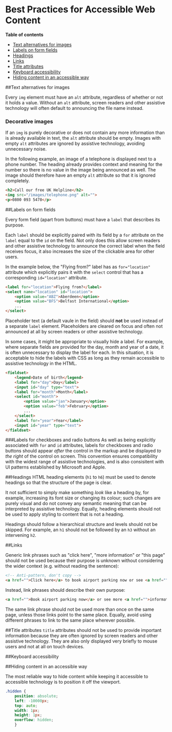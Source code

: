 # Best Practices for Accessible Web Content

**Table of contents**

* [Text alternatives for images](#text-alternatives)
* [Labels on form fields](#labels)
* [Headings](#headings)
* [Links](#links)
* [Title attributes](#title-attributes)
* [Keyboard accessibility](#keyboard)
* [Hiding content in an accessible way](#hidden)

<a name="text-alternatives"></a>
##Text alternatives for images

Every ```img``` element must have an ```alt``` attribute, regardless of whether or not it holds a value. Without an ```alt``` attribute, screen readers and other assistive technology will often default to announcing the file name instead.

### Decorative images
If an ``img`` is purely decorative or does not contain any more information than is already available in text, the ```alt``` attribute should be empty. Images with empty ```alt``` attributes are ignored by assistive technology, avoiding unnecessary noise.

In the following example, an image of a telephone is displayed next to a phone number. The heading already provides context and meaning for the number so there is no value in the image being announced as well. The image should therefore have an empty ```alt``` attribute so that it is ignored completely.

```html
<h2>Call our free UK Helpline</h2>
<img src="/images/telephone.png" alt="">
<p>0800 093 5478</p>
```

<a name="labels"></a>
##Labels on form fields

Every form field (apart from buttons) must have a ```label``` that describes its purpose.

Each ```label``` should be explicitly paired with its field by a ```for``` attribute on the ```label``` equal to the ```id``` on the field. Not only does this allow screen readers and other assistive technology to announce the correct label when the field receives focus, it also increases the size of the clickable area for other users.

In the example below, the "Flying from?" label has as ```for="location"``` attribute which explicitly pairs it with the ```select``` control that has a corresponding ```id="location"``` attribute.

```html
<label for="location">Flying from?</label>
<select name="location" id="location">
    <option value="ABZ">Aberdeen</option>
    <option value="BFS">Belfast International</option>
    ...
</select>
```

Placeholder text (a default vaule in the field) should **not** be used instead of a separate ```label``` element. Placeholders are cleared on focus and often not announced at all by screen readers or other assistive technology.

In some cases, it might be appropriate to visually hide a label. For example, where separate fields are provided for the day, month and year of a date, it is often unnecessary to display the label for each. In this situation, it is acceptable to hide the labels with CSS as long as they remain accessible to assistive technology in the HTML.

```html
<fieldset>
    <legend>Date of birth</legend>
    <label for="day">Day</label>
    <input id="day" type="text">
    <label for="month">Month</label>
    <select id="month">
        <option value="jan">January</option>
        <option value="feb">February</option>
        ...
    </select>
    <label for="year">Year</label>
    <input id="year" type="text">
</fieldset>
```

###Labels for checkboxes and radio buttons
As well as being explicitly associated with ```for``` and ```id``` attributes, labels for checkboxes and radio buttons should appear *after* the control in the markup and be displayed *to the right* of the control on screen. This convention ensures compatibility with the widest range of assistive technologies, and is also consisitent with UI patterns established by Microsoft and Apple.

<a name="headings"></a>
##Headings
HTML heading elements (```h1``` to ```h6```) must be used to denote headings so that the structure of the page is clear.

It not sufficient to simply make something *look* like a heading by, for example, increasing its font size or changing its colour; such changes are purely visual and do not convey any semantic meaning that can be interpreted by assistive technology. Equally, heading elements should not be used to apply styling to content that is not a heading.

Headings should follow a hierarchical structure and levels should not be skipped. For example, an ```h1``` should not be followed by an ```h3``` without an intervening ```h2```.

<a name="links"></a>
##Links

Generic link phrases such as "click here", "more information" or "this page" should not be used because their purpose is unknown without considering the wider context (e.g. without reading the sentence):

```html
<!-- Anti-pattern, don't copy -->
<a href="">Click here</a> to book airport parking now or see <a href="">more information</a> about upgrades.
```

Instead, link phrases should describe their own purpose:

```html
<a href="">Book airport parking now</a> or see more <a href="">information about upgrades</a>.
```

The same link phrase should not be used more than once on the same page, unless those links point to the same place. Equally, avoid using different phrases to link to the same place wherever possible.

<a name="title-attributes"></a>
##Title attributes
```title``` attributes should not be used to provide important information because they are often ignored by screen readers and other assistive technology. They are also only displayed very briefly to mouse users and not at all on touch devices.

<a name="keyboard"></a>
##Keyboard accessibility

<a name="hidden"></a>
##Hiding content in an accessible way

The most reliable way to hide content while keeping it accessible to accessible technology is to position it off the viewport.

```css
.hidden { 
    position: absolute;
    left: -10000px;
    top: auto;
    width: 1px;
    height: 1px;
    overflow: hidden;
    }
```